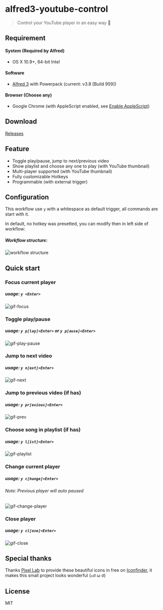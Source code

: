 alfred3-youtube-control
=======================

> Control your YouTube player in an easy way :musical_note:

Requirement
-----------

#### System (Required by Alfred)
- OS X 10.9+, 64-bit Intel

#### Software
- [Alfred 3](alfred-official) with Powerpack (current: v3.8 [Build 959])

#### Browser (Choose any)
- Google Chrome (with AppleScript enabled, see [Enable AppleScript][chrome-enable-scpt])

[chrome-enable-scpt]: https://sites.google.com/a/chromium.org/dev/developers/applescript?p=applescript&rd=1

[alfred-official]: https://www.alfredapp.com/

Download
--------

[Releases](https://github.com/shirohana/alfred3-youtube-control/releases)

Feature
-------

- Toggle play/pause, jump to next/previous video
- Show playlist and choose any one to play (with YouTube thumbnail)
- Multi-player supported (with YouTube thumbnail)
- Fully customizable Hotkeys
- Programmable (with external trigger)

Configuration
-------------

This workflow use `y` with a whitespace as default trigger, all commands are start with it.

In default, no hotkey was presetted, you can modify then in left side of workflow:

##### Workflow structure:
![workflow structure][structure]

Quick start
-----------

### Focus current player
##### usage: `y <Enter>`
![gif-focus][gif-focus]

### Toggle play/pause
##### usage: `y p[lay]<Enter>` or `y p[ause]<Enter>`
![gif-play-pause][gif-play-pause]

### Jump to next video
##### usage: `y n[ext]<Enter>`
![gif-next][gif-next]

### Jump to previous video (if has)
##### usage: `y pr[evious]<Enter>`
![gif-prev][gif-prev]

### Choose song in playlist (if has)
##### usage: `y l[ist]<Enter>`
![gif-playlist][gif-playlist]

### Change current player
##### usage: `y c[hange]<Enter>`
###### Note: Previous player will auto paused
![gif-change-player][gif-change-player]

### Close player
##### usage: `y cl[ose]<Enter>`
![gif-close][gif-close]

Special thanks
--------------

Thanks [Pixel Lab](https://www.iconfinder.com/Pixellabs) to provide these beautiful icons in free
on [Iconfinder](https://www.iconfinder.com/iconsets/music-control-1), it makes this small project
looks wonderful (๑ơ ω ơ)

License
-------
MIT

[gif-focus]: https://media.giphy.com/media/fjxPCq74UtEVaZZJWi/giphy.gif
[gif-play-pause]: https://media.giphy.com/media/fjxtSxUFHMSp5TSFbK/giphy.gif
[gif-next]: https://media.giphy.com/media/46zwLMce1WBnv7U41D/giphy.gif
[gif-prev]: https://media.giphy.com/media/RLUSiAxXlf4FI4fiNJ/giphy.gif
[gif-playlist]: https://media.giphy.com/media/j0P7GyDtJW3hH0lei2/giphy.gif
[gif-change-player]: https://media.giphy.com/media/7NUWnbW4aup0jBR3k7/giphy.gif
[gif-close]: https://media.giphy.com/media/3ojsgk1c6o3JXO0Ps4/giphy.gif
[structure]: https://i.imgur.com/yBNpos3.png
